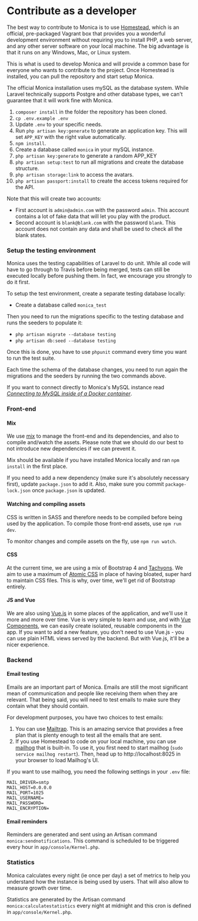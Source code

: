 # Contribute as a developer

The best way to contribute to Monica is to use
[Homestead](https://laravel.com/docs/5.3/homestead), which is an official,
pre-packaged Vagrant box that provides you a wonderful development environment
without requiring you to install PHP, a web server, and any other server
software on your local machine. The big advantage is that it runs on any
Windows, Mac, or Linux system.

This is what is used to develop Monica and will provide a common base for
everyone who wants to contribute to the project. Once Homestead is installed,
you can pull the repository and start setup Monica.

The official Monica installation uses mySQL as the database system. While
Laravel technically supports Postgre and other database types, we can't
guarantee that it will work fine with Monica.

1. `composer install` in the folder the repository has been cloned.
1. `cp .env.example .env`
1. Update `.env` to your specific needs.
1. Run `php artisan key:generate` to generate an application key. This will set `APP_KEY` with the right value automatically.
1. `npm install`.
1. Create a database called `monica` in your mySQL instance.
1. `php artisan key:generate` to generate a random APP_KEY
1. `php artisan setup:test` to run all migrations and create the database structure.
1. `php artisan storage:link` to access the avatars.
1. `php artisan passport:install` to create the access tokens required for the API.

Note that this will create two accounts:

* First account is `admin@admin.com` with the password `admin`. This account
contains a lot of fake data that will let you play with the product.
* Second account is `blank@blank.com` with the password `blank`. This account
does not contain any data and shall be used to check all the blank states.

### Setup the testing environment

Monica uses the testing capabilities of Laravel to do unit. While all code will
have to go through to Travis before being merged, tests can still be executed
locally before pushing them. In fact, we encourage you strongly to do it first.

To setup the test environment, create a separate testing database locally:

* Create a database called `monica_test`

Then you need to run the migrations specific to the testing database and runs
the seeders to populate it:

* `php artisan migrate --database testing`
* `php artisan db:seed --database testing`

Once this is done, you have to use `phpunit` command every time you want to run
the test suite.

Each time the schema of the database changes, you need to run again the
migrations and the seeders by running the two commands above.

If you want to connect directly to Monica's MySQL instance read [_Connecting to MySQL inside of a Docker container_](./docs/database/connecting.md).

### Front-end

#### Mix

We use [mix](https://laravel.com/docs/5.5/mix) to manage the front-end and its
dependencies, and also to compile and/watch the assets. Please note that we
should do our best to not introduce new dependencies if we can prevent it.

Mix should be available if you have installed Monica locally and ran
`npm install` in the first place.

If you need to add a new dependency (make sure it's absolutely necessary first),
update `package.json` to add it. Also, make sure you commit `package-lock.json`
once `package.json` is updated.

#### Watching and compiling assets

CSS is written in SASS and therefore needs to be compiled before being used by
the application. To compile those front-end assets, use `npm run dev`.

To monitor changes and compile assets on the fly, use `npm run watch`.

#### CSS

At the current time, we are using a mix of Bootstrap 4 and [Tachyons](https://tachyons.io).
We aim to use a maximum of [Atomic CSS](https://adamwathan.me/css-utility-classes-and-separation-of-concerns/)
in place of having bloated, super hard to maintain CSS files. This is why,
over time, we'll get rid of Bootstrap entirely.

#### JS and Vue

We are also using [Vue.js](https://vuejs.org/) in some places of the
application, and we'll use it more and more over time. Vue is very simple to
learn and use, and with [Vue Components](https://vuejs.org/v2/guide/components.html),
we can easily create isolated, reusable components in the app. If you want to
add a new feature, you don't need to use Vue.js - you can use plain HTML views
served by the backend. But with Vue.js, it'll be a nicer experience.

### Backend

#### Email testing

Emails are an important part of Monica. Emails are still the most significant mean
of communication and people like receiving them when they are relevant. That
being said, you will need to test emails to make sure they contain what they
should contain.

For development purposes, you have two choices to test emails:

1. You can use [Mailtrap](https://mailtrap.io/). This is an amazing service that
provides a free plan that is plenty enough to test all the emails that are sent.
1. If you use Homestead to code on your local machine, you can use
[mailhog](https://github.com/mailhog/MailHog) that is built-in. To use it, you
first need to start mailhog (`sudo service mailhog restart`). Then, head up to
http://localhost:8025 in your browser to load Mailhog's UI.

If you want to use mailhog, you need the following settings in your `.env` file:

```
MAIL_DRIVER=smtp
MAIL_HOST=0.0.0.0
MAIL_PORT=1025
MAIL_USERNAME=
MAIL_PASSWORD=
MAIL_ENCRYPTION=
```

#### Email reminders

Reminders are generated and sent using an Artisan command
`monica:sendnotifications`. This command is scheduled to be triggered every hour
in `app/console/Kernel.php`.

### Statistics

Monica calculates every night (ie once per day) a set of metrics to help you
understand how the instance is being used by users. That will also allow to
measure growth over time.

Statistics are generated by the Artisan command `monica:calculatestatistics`
every night at midnight and this cron is defined in `app/console/Kernel.php`.
